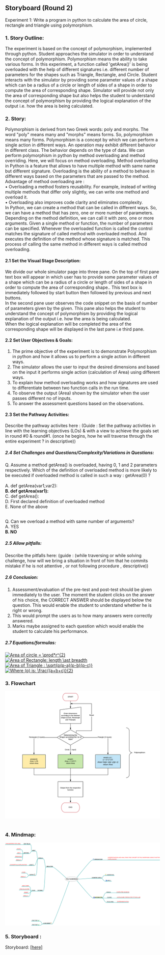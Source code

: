 ## Storyboard (Round 2)


Experiment 1: Write a program in python to calculate the area of circle, rectangle and triangle using polymorphism.

### 1. Story Outline:

The experiment is based on the concept of polymorphism, implemented through python. Student approaches the simulator in order to understand the concept of polymorphism. Polymorphism means the ability to take various forms. In this experiment, a function called 'getArea()' is being overloaded with the help of different signatures i.e. different number of parameters for the shapes such as Triangle, Rectangle, and Circle. Student interacts with the simulator by providing some parameter values of a shape which can be a radius of a circle or length of sides of a shape in order to compute the area of corresponding shape. Simulator will provide not only the area of corresponding shape but also helps the student to understand the concept of polymorphism by providing the logical explanation of the output  i.e. how the area is being calculated.

### 2. Story:

Polymorphism is derived from two Greek words: poly and morphs. The word "poly" means many and "morphs" means forms. So, polymorphism means many forms. Polymorphism is a concept by which we can perform a single action in different ways. An operation may exhibit different behavior in different class. The behavior depends on the type of data. We can perform polymorphism in python by method overloading and method overriding. Here, we will focus on method overloading. Method overloading in Python is a feature that allows to have multiple method with same name but different signature. Overloading is the ability of a method to behave in different ways based on the parameters that are passed to the method.<br>
Advantage of method overloading are :<br>
•	Overloading a method fosters reusability. For example, instead of writing multiple methods that differ only slightly, we can write one method and overload it.<br>
•	Overloading also improves code clarity and eliminates complexity.<br>
In Python, we can create a method that can be called in different ways. So, we can have a method that has zero, one or more number of parameters. Depending on the method definition, we can call it with zero, one or more arguments. Given a single method or function, the number of parameters can be specified. Whenever the overloaded function is called the control matches the signature of called method with overloaded method. And executes the definition of the method whose signature is matched. This process of calling the same method in different ways is called method overloading.


#### 2.1 Set the Visual Stage Description:
We divide  our whole simulator page into three pane. On the top of first pane text box will appear in which user has to provide some parameter values of a shape which can be a radius of a circle or length of sides of a shape in order to compute the area of corresponding shape.. This text box is immediately followed by start button then followed by previous and next buttons.<br>
In the second pane user observes the code snippet on the basis of number of parameters given by the given. This pane also helps the student to understand the concept of polymorphism by providing the logical explanation of the output i.e. how the area is being calculated.<br>
When the logical explanation will be completed the area of the corresponding shape will be displayed in the last pane i.e third pane.

#### 2.2 Set User Objectives & Goals:
1.	The prime objective of the experiment is to demonstrate Polymorphism in python and how it allows us to perform a single action in different ways.<br>
2.	The simulator allows the user to input the desired dimensions and based on the input it performs single action (calculation of Area) using different ways.<br>
3.	To explain how method overloading works and how signatures are used to differentiate between two function calls in the run time.<br>
4.	To observe the output (Area) shown by the simulator when the user passes different no of inputs.<br>
5.	To answer the assessment questions based on the observations.<br>

#### 2.3 Set the Pathway Activities:

Describe the pathway activites here : (Guide : Set the pathway activities in line with the learning objectives (LOs)  & with a view to achieve the goals set in round #0 & round#1.  (once he begins, how he will traverse through the entire experiment ? in descriptive))

##### 2.4 Set Challenges and Questions/Complexity/Variations in Questions:

Q. Assume a method getArea() is overloaded, having 0, 1 and 2 parameters respectively. Which of the definition of overloaded method is more likely to be executed if overloaded method is called in such a way : getArea(0) ?<br><br>
A. def getArea(var1,var2):<br>
<b>B. def getArea(var1):</b><br>
C. def getArea():<br>
D. First declared definition of overloaded method<br>
E. None of the above<br><br>

Q. Can we overload a method with same number of arguments?<br>
A. YES<br>
<b>B. NO </b><br>

##### 2.5 Allow pitfalls:
Describe the pitfalls here: (guide : (while traversing or while solving challenge, how will we bring a situation in front of him that he commits mistake if he is not attentive , or not following procedure , descriptive))

##### 2.6 Conclusion:
1. Assessment/evaluation of the pre-test and post-test should be given immediately to the user. The moment the student clicks on the answer of his choice, the CORRECT ANSWER should be displayed below the question. This would enable the student to understand whether he is right or wrong.
2. This would prompt the users as to how many answers were correctly answered.
3. Marks maybe assigned to each question which would enable the student to calculate his performance.

##### 2.7 Equations/formulas: 
<a href="https://www.codecogs.com/eqnedit.php?latex=\bg_white&space;Area&space;of&space;circle&space;=&space;\prod*r^{2}" target="_blank"><img src="https://latex.codecogs.com/gif.latex?\bg_white&space;Area&space;of&space;circle&space;=&space;\prod*r^{2}" title="Area of circle = \prod*r^{2}" /></a>
<br>
<a href="https://www.codecogs.com/eqnedit.php?latex=Area&space;of&space;Rectangle:&space;length&space;\ast&space;breadth" target="_blank"><img src="https://latex.codecogs.com/gif.latex?Area&space;of&space;Rectangle:&space;length&space;\ast&space;breadth" title="Area of Rectangle: length \ast breadth" /></a>
<br>
<a href="https://www.codecogs.com/eqnedit.php?latex=Area&space;of&space;Triangle&space;:&space;\sqrt{p(p-a)(p-b)(p-c)}" target="_blank"><img src="https://latex.codecogs.com/gif.latex?Area&space;of&space;Triangle&space;:&space;\sqrt{p(p-a)(p-b)(p-c)}" title="Area of Triangle : \sqrt{p(p-a)(p-b)(p-c)}" /></a>
<br>
<a href="https://www.codecogs.com/eqnedit.php?latex=Where&space;(p)&space;is:&space;\frac{(a&plus;b&plus;c)}{2}" target="_blank"><img src="https://latex.codecogs.com/gif.latex?Where&space;(p)&space;is:&space;\frac{(a&plus;b&plus;c)}{2}" title="Where (p) is: \frac{(a+b+c)}{2}" /></a>

### 3. Flowchart 
<img src="flowchart/Flowchart.png"/><br>
<br>

### 4. Mindmap:
<img src="mindmap/mindmap.png"/>
 <br>

### 5. Storyboard :
Storyboard: <a href="storyboard/storyboard.gif"> [here]</a>

